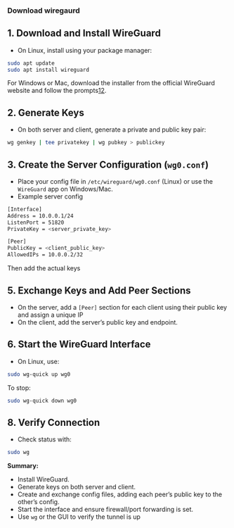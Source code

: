 ### Download wiregaurd

## **1. Download and Install WireGuard**

- On Linux, install using your package manager:

```bash
sudo apt update
sudo apt install wireguard
```

For Windows or Mac, download the installer from the official WireGuard website and follow the prompts[1](https://www.wireguard.com/quickstart/)[2](https://www.tangramvision.com/blog/what-they-dont-tell-you-about-setting-up-a-wireguard-vpn).

## **2. Generate Keys**

- On both server and client, generate a private and public key pair:

```bash
wg genkey | tee privatekey | wg pubkey > publickey
```


## **3. Create the Server Configuration (`wg0.conf`)**

- Place your config file in `/etc/wireguard/wg0.conf` (Linux) or use the `WireGuard` app on Windows/Mac.
- Example server config

```bash
[Interface]
Address = 10.0.0.1/24
ListenPort = 51820
PrivateKey = <server_private_key>

[Peer]
PublicKey = <client_public_key>
AllowedIPs = 10.0.0.2/32
```


Then add the actual keys 

## **5. Exchange Keys and Add Peer Sections**

- On the server, add a `[Peer]` section for each client using their public key and assign a unique IP
- On the client, add the server’s public key and endpoint.


## **6. Start the WireGuard Interface**

- On Linux, use:

```bash
sudo wg-quick up wg0
```

To stop:

```bash
sudo wg-quick down wg0
```

## **8. Verify Connection**

- Check status with:

```bash
sudo wg
```


**Summary:**

- Install WireGuard.
- Generate keys on both server and client.
- Create and exchange config files, adding each peer’s public key to the other’s config.
- Start the interface and ensure firewall/port forwarding is set.
- Use `wg` or the GUI to verify the tunnel is up


